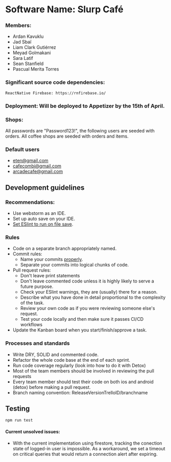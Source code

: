 
# Software Name: Slurp Café

### Members: 
- Ardan Kavuklu
- Jad Sbaï
- Liam Clark Gutiérrez
- Meyad Golmakani
- Sara Latif
- Sean Stanfield
- Pascual Merita Torres

### Significant source code dependencies:

    ReactNative Firebase: https://rnfirebase.io/

### Deployment: Will be deployed to Appetizer by the 15th of April.

### Shops:

All passwords are "Password123!", the following users are seeded with orders. All coffee shops are seeded with orders and items.

### Default users

- eten@gmail.com
- cafecombi@gmail.com
- arcadecafe@gmail.com


## Development guidelines

### Recommendations:
- Use webstorm as an IDE.
- Set up auto save on your IDE.
- [Set ESlint to run on file save](https://www.jetbrains.com/help/idea/eslint.html#ws_eslint_configure_run_eslint_on_save).

### Rules
- Code on a separate branch appropriately named.
- Commit rules:
  - Name your commits [properly](https://www.freecodecamp.org/news/how-to-write-better-git-commit-messages/).
  - Separate your commits into logical chunks of code.
- Pull request rules:
  - Don't leave print statements
  - Don't leave commented code unless it is highly likely to serve a future purpose.
  - Check your ESlint warnings, they are (usually) there for a reason.
  - Describe what you have done in detail proportional to the complexity of the task.
  - Review your own code as if you were reviewing someone else's request.
  - Test your code locally and then make sure it passes CI/CD workflows
- Update the Kanban board when you start/finish/approve a task.


### Processes and standards 

- Write DRY, SOLID and commented code.
- Refactor the whole code base at the end of each sprint.
- Run code coverage regularly (look into how to do it with Detox)
- Most of the team members should be involved in reviewing the pull requests 
- Every team member should test their code on both ios and android (detox) before making a pull request.
- Branch naming convention: ReleaseVersionTrelloID/branchname

## Testing

  ```npm run test```


#### Current unsolved issues:

- With the current implementation using firestore, tracking the conection state of logged-in user is impossible. As a workaround, we set a timeout on critical queries that would return a connection alert after expiring.

